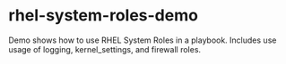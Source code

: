 # rhel-system-roles-demo

Demo shows how to use RHEL System Roles in a playbook.  Includes use usage of logging, kernel_settings, and firewall roles.